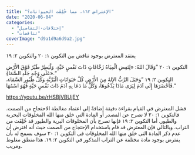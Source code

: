 ```yaml
---
title: "الإعتراض ١٦٢، مما خُلِقَت الحيوانات؟"
date: "2020-06-04"
categories: 
  - "إختلافات-التفاصيل"
  - "تناقضات"
coverImage: "d9a1d9a6d9a2.jpg"
---
```


يعتقد المعترض بوجود تناقض بين التكوين ١: ٢٠ والتكوين ٢: ١٩

التكوين ١: ٢٠ ”وَقَالَ اللهُ: «لِتَفِضِ الْمِيَاهُ زَحَّافَاتٍ ذَاتَ نَفْسٍ حَيَّةٍ، وَلْيَطِرْ طَيْرٌ فَوْقَ الأَرْضِ عَلَى وَجْهِ جَلَدِ السَّمَاءِ».“  
التكوين ٢: ١٩ ”وَجَبَلَ الرَّبُّ الإِلهُ مِنَ الأَرْضِ كُلَّ حَيَوَانَاتِ الْبَرِّيَّةِ وَكُلَّ طُيُورِ السَّمَاءِ، فَأَحْضَرَهَا إِلَى آدَمَ لِيَرَى مَاذَا يَدْعُوهَا، وَكُلُّ مَا دَعَا بِهِ آدَمُ ذَاتَ نَفْسٍ حَيَّةٍ فَهُوَ اسْمُهَا.“

https://youtu.be/rHSBjVBUjEY

فشل المعترض في القيام بقراءة دقيقة إضافةً إلى اعتماد مغالطة الاحتجاج من الصمت. فالتكوين ١: ٢٠ لا تصرح عن المصدر أو المادة التي خلق منها الله المخلوقات البحرية والطيور. أما التكوين ٢: ١٩ فإنها تصرح بأن المخلوقات البرية والطيور قد خُلِقَت من التراب. وبالتالي فإن المعترض قد قام باستخدام الإحتجاج من الصمت حيث أنه افترض أن عدم ذكر المادة التي خلق منها الله المخلوقات في التكوين ١: ٢٠ سوف يسمح له بأن يفترض بوجود مادة مختلفة عن التراب المذكور في التكوين ٢: ١٩. هذا منطق مغلوط ومريب.
